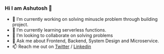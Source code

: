 ### Hi I am Ashutosh 👋

- 🔭 I’m currently working on solving minuscle problem through building project.
- 🌱 I’m currently learning serverless functions.
- 👯 I’m looking to collaborate on solving problems
- 💬 Ask me about Frontend, Backend, System Design and Microservice.
- 📫 Reach me out on [Twitter](https://twitter.com/ashubly25) / [Linkedin](https://www.linkedin.com/in/ashubly25)



<!--
**ashubly25/ashubly25** is a ✨ _special_ ✨ repository because its `README.md` (this file) appears on your GitHub profile.

Here are some ideas to get you started:

- 🔭 I’m currently working on ...
- 🌱 I’m currently learning ...
- 👯 I’m looking to collaborate on ...
- 🤔 I’m looking for help with ...
- 💬 Ask me about ...
- 📫 How to reach me: ...
- 😄 Pronouns: ...
- ⚡ Fun fact: ...
-->
